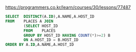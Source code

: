 https://programmers.co.kr/learn/courses/30/lessons/77487  
  

```SQL
SELECT  DISTINCT(A.ID),A.NAME,A.HOST_ID
FROM    PLACES A JOIN 
        (SELECT HOST_ID
        FROM    PLACES
        GROUP BY HOST_ID HAVING COUNT(*)>=2) B
        ON A.HOST_ID = B.HOST_ID
ORDER BY A.ID,A.NAME,A.HOST_ID
```

